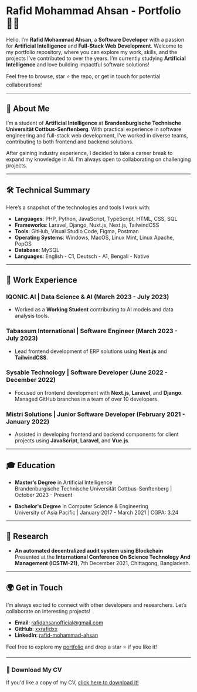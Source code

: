 # Rafid Mohammad Ahsan - Portfolio 👨‍💻

Hello, I’m **Rafid Mohammad Ahsan**, a **Software Developer** with a passion for **Artificial Intelligence** and **Full-Stack Web Development**. Welcome to my portfolio repository, where you can explore my work, skills, and the projects I’ve contributed to over the years. I’m currently studying **Artificial Intelligence** and love building impactful software solutions!

Feel free to browse, star ⭐ the repo, or get in touch for potential collaborations!

---

## 📜 About Me

I’m a student of **Artificial Intelligence** at **Brandenburgische Technische Universität Cottbus-Senftenberg**. With practical experience in software engineering and full-stack web development, I’ve worked in diverse teams, contributing to both frontend and backend solutions.

After gaining industry experience, I decided to take a career break to expand my knowledge in AI. I’m always open to collaborating on challenging projects.

---

## 🛠️ Technical Summary

Here’s a snapshot of the technologies and tools I work with:

- **Languages**: PHP, Python, JavaScript, TypeScript, HTML, CSS, SQL
- **Frameworks**: Laravel, Django, Nuxt.js, Next.js, TailwindCSS
- **Tools**: GitHub, Visual Studio Code, Figma, Postman
- **Operating Systems**: Windows, MacOS, Linux Mint, Linux Apache, PopOS
- **Database**: MySQL
- **Languages**: English - C1, Deutsch - A1, Bengali - Native

---

## 💼 Work Experience

### IQONIC.AI | Data Science & AI (March 2023 - July 2023)
- Worked as a **Working Student** contributing to AI models and data analysis tools.

### Tabassum International | Software Engineer (March 2023 - July 2023)
- Lead frontend development of ERP solutions using **Next.js** and **TailwindCSS**.

### Sysable Technology | Software Developer (June 2022 - December 2022)
- Focused on frontend development with **Next.js**, **Laravel**, and **Django**. Managed GitHub branches in a team of over 10 developers.

### Mistri Solutions | Junior Software Developer (February 2021 - January 2022)
- Assisted in developing frontend and backend components for client projects using **JavaScript**, **Laravel**, and **Vue.js**.

---

## 🎓 Education

- **Master’s Degree** in Artificial Intelligence  
  Brandenburgische Technische Universität Cottbus-Senftenberg | October 2023 - Present

- **Bachelor's Degree** in Computer Science & Engineering  
  University of Asia Pacific | January 2017 - March 2021 | CGPA: 3.24

---

## 🧪 Research

- **An automated decentralized audit system using Blockchain**  
  Presented at the **International Conference On Science Technology And Management (ICSTM-21)**, 7th December 2021, Chittagong, Bangladesh.

---

## 🌍 Get in Touch

I’m always excited to connect with other developers and researchers. Let’s collaborate on interesting projects!

- **Email**: [rafidahsanofficial@gmail.com](mailto:rafidahsanofficial@gmail.com)
- **GitHub**: [xxrafidxx](https://www.github.com/xxrafidxx)
- **LinkedIn**: [rafid-mohammad-ahsan](https://www.linkedin.com/in/rafid-mohammad-ahsan-86503121a/)

Feel free to explore my [portfolio](https://github.com/xxrafidxx/portfolio) and drop a star ⭐ if you like it!

---

### 📄 Download My CV

If you'd like a copy of my CV, [click here to download it!](public/CV.pdf)
